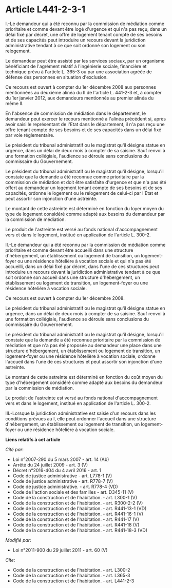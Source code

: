 # Article L441-2-3-1

I.-Le demandeur qui a été reconnu par la commission de médiation comme prioritaire et comme devant être logé d'urgence et qui
n'a pas reçu, dans un délai fixé par décret, une offre de logement tenant compte de ses besoins et de ses capacités peut
introduire un recours devant la juridiction administrative tendant à ce que soit ordonné son logement ou son relogement. 

Le demandeur peut être assisté par les services sociaux, par un organisme bénéficiant de l'agrément relatif à l'ingénierie
sociale, financière et technique prévu à l'article L. 365-3 ou par une association agréée de défense des personnes en
situation d'exclusion. 

Ce recours est ouvert à compter du 1er décembre 2008 aux personnes mentionnées au deuxième alinéa du II de l'article L.
441-2-3 et, à compter du 1er janvier 2012, aux demandeurs mentionnés au premier alinéa du même II. 

En l'absence de commission de médiation dans le département, le demandeur peut exercer le recours mentionné à l'alinéa
précédent si, après avoir saisi le représentant de l'Etat dans le département, il n'a pas reçu une offre tenant compte de ses
besoins et de ses capacités dans un délai fixé par voie réglementaire. 

Le président du tribunal administratif ou le magistrat qu'il désigne statue en urgence, dans un délai de deux mois à compter
de sa saisine. Sauf renvoi à une formation collégiale, l'audience se déroule sans conclusions du commissaire du
Gouvernement. 

Le président du tribunal administratif ou le magistrat qu'il désigne, lorsqu'il constate que la demande a été reconnue comme
prioritaire par la commission de médiation et doit être satisfaite d'urgence et que n'a pas été offert au demandeur un
logement tenant compte de ses besoins et de ses capacités, ordonne le logement ou le relogement de celui-ci par l'Etat et
peut assortir son injonction d'une astreinte. 

Le montant de cette astreinte est déterminé en fonction du loyer moyen du type de logement considéré comme adapté aux besoins
du demandeur par la commission de médiation. 

Le produit de l'astreinte est versé au fonds national d'accompagnement vers et dans le logement, institué en application de
l'article L. 300-2. 

II.-Le demandeur qui a été reconnu par la commission de médiation comme prioritaire et comme devant être accueilli dans une
structure d'hébergement, un établissement ou logement de transition, un logement-foyer ou une résidence hôtelière à vocation
sociale et qui n'a pas été accueilli, dans un délai fixé par décret, dans l'une de ces structures peut introduire un recours
devant la juridiction administrative tendant à ce que soit ordonné son accueil dans une structure d'hébergement, un
établissement ou logement de transition, un logement-foyer ou une résidence hôtelière à vocation sociale. 

Ce recours est ouvert à compter du 1er décembre 2008. 

Le président du tribunal administratif ou le magistrat qu'il désigne statue en urgence, dans un délai de deux mois à compter
de sa saisine. Sauf renvoi à une formation collégiale, l'audience se déroule sans conclusions du commissaire du
Gouvernement. 

Le président du tribunal administratif ou le magistrat qu'il désigne, lorsqu'il constate que la demande a été reconnue
prioritaire par la commission de médiation et que n'a pas été proposée au demandeur une place dans une structure
d'hébergement, un établissement ou logement de transition, un logement-foyer ou une résidence hôtelière à vocation sociale,
ordonne l'accueil dans l'une de ces structures et peut assortir son injonction d'une astreinte. 

Le montant de cette astreinte est déterminé en fonction du coût moyen du type d'hébergement considéré comme adapté aux
besoins du demandeur par la commission de médiation. 

Le produit de l'astreinte est versé au fonds national d'accompagnement vers et dans le logement, institué en application de
l'article L. 300-2. 

III.-Lorsque la juridiction administrative est saisie d'un recours dans les conditions prévues au I, elle peut ordonner
l'accueil dans une structure d'hébergement, un établissement ou logement de transition, un logement-foyer ou une résidence
hôtelière à vocation sociale.

**Liens relatifs à cet article**

_Cité par_:

  - Loi n°2007-290 du 5 mars 2007 - art. 14 (Ab)
  - Arrêté du 24 juillet 2009 - art. 3 (V)
  - Décret n°2016-404 du 4 avril 2016 - art. 1
  - Code de justice administrative - art. L778-1 (V)
  - Code de justice administrative - art. R778-7 (V)
  - Code de justice administrative. - art. R778-4 (VD)
  - Code de l'action sociale et des familles - art. D345-11 (V)
  - Code de la construction et de l'habitation. - art. L300-1 (V)
  - Code de la construction et de l'habitation. - art. R300-2-2 (V)
  - Code de la construction et de l'habitation. - art. R441-13-1 (VD)
  - Code de la construction et de l'habitation. - art. R441-16-1 (V)
  - Code de la construction et de l'habitation. - art. R441-17 (V)
  - Code de la construction et de l'habitation. - art. R441-18 (V)
  - Code de la construction et de l'habitation. - art. R441-18-3 (VD)

_Modifié par_:

  - Loi n°2011-900 du 29 juillet 2011 - art. 60 (V)

_Cite_:

  - Code de la construction et de l'habitation. - art. L300-2
  - Code de la construction et de l'habitation. - art. L365-3
  - Code de la construction et de l'habitation. - art. L441-2-3
